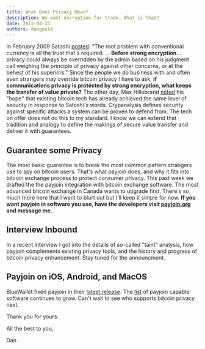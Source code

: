 ```yaml
---
title: What Does Privacy Mean?
description: We want encryption for trade. What is that?
date: 2023-04-25
authors: dangould
---
```


In February 2009 Satoshi
[posted](https://satoshi.nakamotoinstitute.org/posts/p2pfoundation/1/):
"The root problem with conventional currency is all the trust that\'s
required. ... **Before strong encryption**... privacy could always be
overridden by the admin based on his judgment call weighing the
principle of privacy against other concerns, or at the behest of his
superiors." Since the people we do business with and often even
strangers may override bitcoin privacy I have to ask, **if**
**communications privacy is protected by strong encryption, what keeps
the transfer of value private?** The other day, Max Hillebrand
[noted](https://damus.io/note1nxgydgv7aanqll7ge76nwquyku830k6ve7v28v75h4w5785yxktsaw6jug)
his "hope" that existing bitcoin tech has already achieved the same
level of security in response to Satoshi's words. Crypanalysis defines
security against specific attacks a system can be proven to defend from.
The tech on offer does not do this to my standard. I know we can extend
that tradition and analogy to define the makings of secure value
transfer and deliver it with guarantees.

<!-- truncate -->

## Guarantee some Privacy

The most basic guarantee is to break the most common pattern strangers
use to spy on bitcoin users. That's what payjoin does, and why it fits
into bitcoin exchange process to protect consumer privacy. This past
week we drafted the the payjoin integration with bitcoin exchange
software. The most advanced bitcoin exchange in Canada wants to upgrade
first. There's so much more here that I want to blurt out but I'll keep
it simple for now. **If you want payjoin in software you use, have the
developers visit [payjoin.org](https://payjoin.org) and message me.**

## Interview Inbound

In a recent interview I got into the details of so-called "taint"
analysis, how payjoin complements existing privacy tools, and the
history and progress of bitcoin privacy enhancement. Stay tuned for the
announcment.

## Payjoin on iOS, Android, and MacOS

BlueWallet fixed payjoin in their [latest
release](https://github.com/BlueWallet/BlueWallet/releases/tag/v6.4.1).
The [list](https://en.bitcoin.it/wiki/PayJoin_adoption) of payjoin
capable software continues to grow. Can't wait to see who supports
bitcoin privacy next.

Thank you for yours.

All the best to you,

Dan
